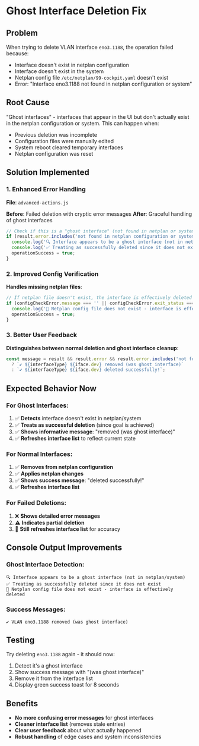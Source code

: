 # Ghost Interface Deletion Fix

## Problem
When trying to delete VLAN interface `eno3.1188`, the operation failed because:
- Interface doesn't exist in netplan configuration
- Interface doesn't exist in the system
- Netplan config file `/etc/netplan/99-cockpit.yaml` doesn't exist
- Error: "Interface eno3.1188 not found in netplan configuration or system"

## Root Cause
"Ghost interfaces" - interfaces that appear in the UI but don't actually exist in the netplan configuration or system. This can happen when:
- Previous deletion was incomplete
- Configuration files were manually edited
- System reboot cleared temporary interfaces
- Netplan configuration was reset

## Solution Implemented

### 1. Enhanced Error Handling
**File**: `advanced-actions.js`

**Before**: Failed deletion with cryptic error messages
**After**: Graceful handling of ghost interfaces

```javascript
// Check if this is a "ghost interface" (not found in netplan or system)
if (result.error.includes('not found in netplan configuration or system')) {
  console.log('🔍 Interface appears to be a ghost interface (not in netplan/system)');
  console.log('✅ Treating as successfully deleted since it does not exist');
  operationSuccess = true;
}
```

### 2. Improved Config Verification
**Handles missing netplan files**:
```javascript
// If netplan file doesn't exist, the interface is effectively deleted
if (configCheckError.message === '' || configCheckError.exit_status === 1) {
  console.log('📄 Netplan config file does not exist - interface is effectively deleted');
  operationSuccess = true;
}
```

### 3. Better User Feedback
**Distinguishes between normal deletion and ghost interface cleanup**:
```javascript
const message = result && result.error && result.error.includes('not found') 
  ? `✔ ${interfaceType} ${iface.dev} removed (was ghost interface)`
  : `✔ ${interfaceType} ${iface.dev} deleted successfully!`;
```

## Expected Behavior Now

### For Ghost Interfaces:
1. ✅ **Detects** interface doesn't exist in netplan/system
2. ✅ **Treats as successful deletion** (since goal is achieved)
3. ✅ **Shows informative message**: "removed (was ghost interface)"
4. ✅ **Refreshes interface list** to reflect current state

### For Normal Interfaces:
1. ✅ **Removes from netplan configuration**
2. ✅ **Applies netplan changes**
3. ✅ **Shows success message**: "deleted successfully!"
4. ✅ **Refreshes interface list**

### For Failed Deletions:
1. ❌ **Shows detailed error messages**
2. ⚠️ **Indicates partial deletion**
3. 🔄 **Still refreshes interface list** for accuracy

## Console Output Improvements

### Ghost Interface Detection:
```
🔍 Interface appears to be a ghost interface (not in netplan/system)
✅ Treating as successfully deleted since it does not exist
📄 Netplan config file does not exist - interface is effectively deleted
```

### Success Messages:
```
✔ VLAN eno3.1188 removed (was ghost interface)
```

## Testing
Try deleting `eno3.1188` again - it should now:
1. Detect it's a ghost interface
2. Show success message with "(was ghost interface)" 
3. Remove it from the interface list
4. Display green success toast for 8 seconds

## Benefits
- **No more confusing error messages** for ghost interfaces
- **Cleaner interface list** (removes stale entries)
- **Clear user feedback** about what actually happened
- **Robust handling** of edge cases and system inconsistencies
